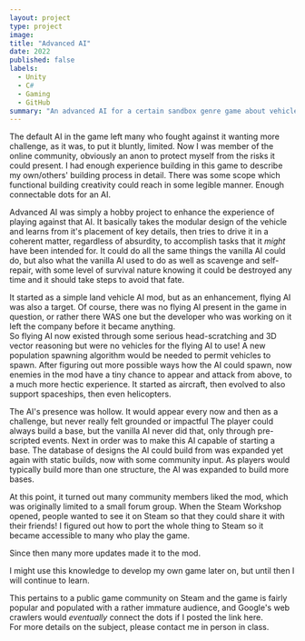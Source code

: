 ```yaml
---
layout: project
type: project
image: 
title: "Advanced AI"
date: 2022
published: false
labels:
  - Unity
  - C#
  - Gaming
  - GitHub
summary: "An advanced AI for a certain sandbox genre game about vehicles."
---
```


The default AI in the game left many who fought against it wanting more challenge, as it was, to put it bluntly, limited.
Now I was member of the online community, obviously an anon to protect myself from the risks it could present.  I had enough experience building in this game to describe my own/others' building process in detail.  There was some scope which functional building creativity could reach in some legible manner.
Enough connectable dots for an AI.

Advanced AI was simply a hobby project to enhance the experience of playing against that AI.
It basically takes the modular design of the vehicle and learns from it's placement of key details, then tries to drive it in a coherent matter, regardless of absurdity, to accomplish tasks that it *might* have been intended for.
It could do all the same things the vanilla AI could do, but also what the vanilla AI used to do as well as scavenge and self-repair, with some level of survival nature knowing it could be destroyed any time and it should take steps to avoid that fate.

It started as a simple land vehicle AI mod, but as an enhancement, flying AI was also a target.
Of course, there was no flying AI present in the game in question, or rather there WAS one but the developer who was working on it left the company before it became anything.  
So flying AI now existed through some serious head-scratching and 3D vector reasoning but were no vehicles for the flying AI to use!
A new population spawning algorithm would be needed to permit vehicles to spawn.  After figuring out more possible ways how the AI could spawn, now enemies in the mod have a tiny chance to appear and attack from above, to a much more hectic experience.
It started as aircraft, then evolved to also support spaceships, then even helicopters.

The AI's presence was hollow.  It would appear every now and then as a challenge, but never really felt grounded or impactful
The player could always build a base, but the vanilla AI never did that, only through pre-scripted events.  Next in order was to make this AI capable of starting a base.  The database of designs the AI could build from was expanded yet again with static builds, now with some community input.  As players would typically build more than one structure, the AI was expanded to build more bases.

At this point, it turned out many community members liked the mod, which was originally limited to a small forum group.  When the Steam Workshop opened, people wanted to see it on Steam so that they could share it with their friends!  I figured out how to port the whole thing to Steam so it became accessible to many who play the game.

Since then many more updates made it to the mod.

I might use this knowledge to develop my own game later on, but until then I will continue to learn.

This pertains to a public game community on Steam and the game is fairly popular and populated with a rather immature audience, and Google's web crawlers would *eventually* connect the dots if I posted the link here.  
For more details on the subject, please contact me in person in class.
